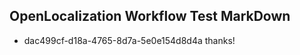 ## OpenLocalization Workflow Test MarkDown
* dac499cf-d18a-4765-8d7a-5e0e154d8d4a 
thanks!<!--HONumber=Mar16_HO3-->
